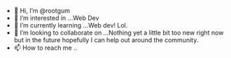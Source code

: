- 👋 Hi, I’m @rootgum
- 👀 I’m interested in ...Web Dev
- 🌱 I’m currently learning ...Web dev! Lol.
- 💞️ I’m looking to collaborate on ...Nothing yet a little bit too new right now but in the future hopefully I can help out around the community.
- 📫 How to reach me ..

<!---
darylgonewild/darylgonewild is a ✨ special ✨ repository because its `README.md` (this file) appears on your GitHub profile.
You can click the Preview link to take a look at your changes.
--->
